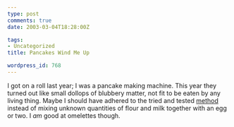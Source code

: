 ```yaml
---
type: post
comments: true
date: 2003-03-04T18:28:00Z

tags:
- Uncategorized
title: Pancakes Wind Me Up

wordpress_id: 768
---
```


I got on a roll last year; I was a pancake making machine. This year they turned out like small dollops of blubbery matter, not fit to be eaten by any living thing. Maybe I should have adhered to the tried and tested [method](http://www.deliaonline.com/cookeryschool/howto/how_0000000025.asp) instead of mixing unknown quantities of flour and milk together with an egg or two. I _am_ good at omelettes though.
